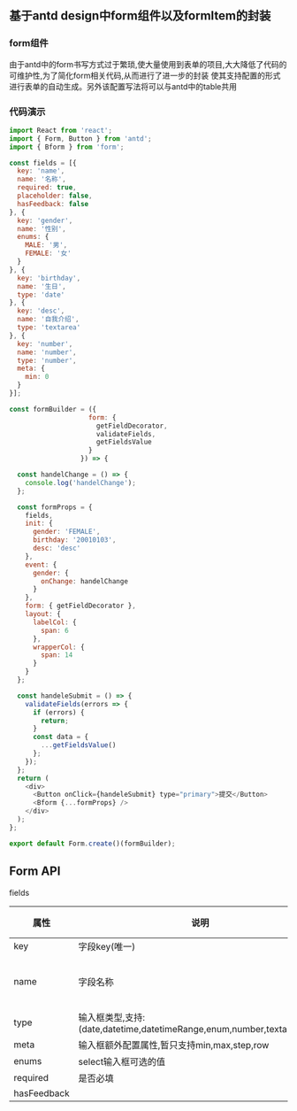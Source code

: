 ## 基于antd design中form组件以及formItem的封装

### form组件

由于antd中的form书写方式过于繁琐,使大量使用到表单的项目,大大降低了代码的可维护性,为了简化form相关代码,从而进行了进一步的封装
使其支持配置的形式进行表单的自动生成。另外该配置写法将可以与antd中的table共用

### 代码演示

```javascript
import React from 'react';
import { Form, Button } from 'antd';
import { Bform } from 'form';

const fields = [{
  key: 'name',
  name: '名称',
  required: true,
  placeholder: false,
  hasFeedback: false
}, {
  key: 'gender',
  name: '性别',
  enums: {
    MALE: '男',
    FEMALE: '女'
  }
}, {
  key: 'birthday',
  name: '生日',
  type: 'date'
}, {
  key: 'desc',
  name: '自我介绍',
  type: 'textarea'
}, {
  key: 'number',
  name: 'number',
  type: 'number',
  meta: {
    min: 0
  }
}];

const formBuilder = ({
                    form: {
                      getFieldDecorator,
                      validateFields,
                      getFieldsValue
                    }
                  }) => {

  const handelChange = () => {
    console.log('handelChange');
  };

  const formProps = {
    fields,
    init: {
      gender: 'FEMALE',
      birthday: '20010103',
      desc: 'desc'
    },
    event: {
      gender: {
        onChange: handelChange
      }
    },
    form: { getFieldDecorator },
    layout: {
      labelCol: {
        span: 6
      },
      wrapperCol: {
        span: 14
      }
    }
  };

  const handeleSubmit = () => {
    validateFields(errors => {
      if (errors) {
        return;
      }
      const data = {
        ...getFieldsValue()
      };
    });
  };
  return (
    <div>
      <Button onClick={handeleSubmit} type="primary">提交</Button>
      <Bform {...formProps} />
    </div>
  );
};

export default Form.create()(formBuilder);
```

## Form API

fields

| 属性      | 说明                                     | 类型       | 默认值 |
|-----------|------------------------------------------|------------|-------|
| key  | 字段key(唯一) | string | - |
| name | 字段名称 |	label标签的文本 | string | - |
| type | 输入框类型,支持:(date,datetime,datetimeRange,enum,number,textarea,text) | string | text |
| meta | 输入框额外配置属性,暂只支持min,max,step,row | object | - |
| enums| select输入框可选的值 | object | - | 
| required | 是否必填 | 
|hasFeedback|

